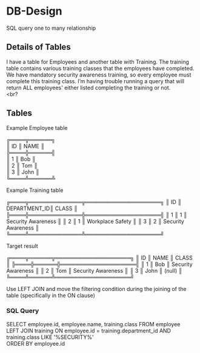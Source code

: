 # DB-Design

SQL query one to many relationship

## Details of Tables

I have a table for Employees and another table with Training. The training table contains various training classes that the employees have completed. 
We have mandatory security awareness training, so every employee must complete this training class. 
I’m having trouble running a query that will return ALL employees' either listed completing the training or not. <br><br?

## Tables

Example Employee table <br>

╔════╦══════╗ <br>
║ ID ║ NAME ║ <br>
╠════╬══════╣ <br>
║  1 ║ Bob  ║ <br>
║  2 ║ Tom  ║ <br>
║  3 ║ John ║ <br>
╚════╩══════╩ <br>

Example Training table <br>

╔════╦══════════════╦════════════════════╗
║ ID ║ DEPARTMENT_ID║       CLASS        ║
╠════╬══════════════╬════════════════════╣
║  1 ║           1  ║ Security Awareness ║
║  2 ║           1  ║ Workplace Safety   ║
║  3 ║           2  ║ Security Awareness ║
╚════╩══════════════╩════════════════════╝ <br>

Target result <br>

╔════╦══════╦════════════════════╗
║ ID ║ NAME ║       CLASS        ║
╠════╬══════╬════════════════════╣
║  1 ║ Bob  ║ Security Awareness ║
║  2 ║ Tom  ║ Security Awareness ║
║  3 ║ John ║ (null)             ║
╚════╩══════╩════════════════════╝ <br>

Use LEFT JOIN and move the filtering condition during the joining of the table (specifically in the ON clause)

### SQL Query

SELECT  employee.id, employee.name, training.class FROM  employee    <br>
        LEFT JOIN training ON employee.id = training.department_id AND training.class LIKE '%SECURITY%' <br>
        ORDER  BY employee.id <br>
